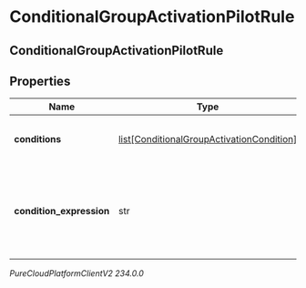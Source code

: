 # ConditionalGroupActivationPilotRule

## ConditionalGroupActivationPilotRule

## Properties

|Name | Type | Description | Notes|
|------------ | ------------- | ------------- | -------------|
| **conditions** | [list[ConditionalGroupActivationCondition]](ConditionalGroupActivationCondition) | The list of conditions used in this rule | [optional] |
| **condition_expression** | str | A string expression that defines the relationships of conditions in this rule | [optional] |



_PureCloudPlatformClientV2 234.0.0_
